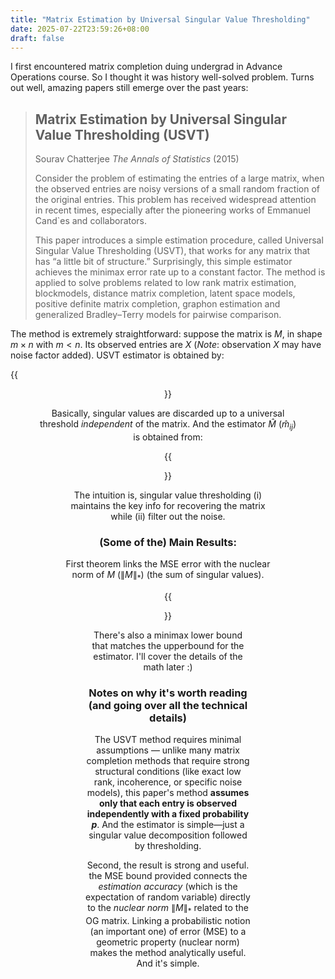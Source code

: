 ```yaml
---
title: "Matrix Estimation by Universal Singular Value Thresholding"
date: 2025-07-22T23:59:26+08:00
draft: false
---
```


I first encountered matrix completion duing undergrad in Advance Operations course. So I thought it was history well-solved problem. Turns out well, amazing papers still emerge over the past years:

> ## Matrix Estimation by Universal Singular Value Thresholding (USVT)
>
> Sourav Chatterjee *The Annals of Statistics* (2015)
>
> Consider the problem of estimating the entries of a large matrix, when the observed entries are noisy versions of a small random fraction of the original entries. This problem has received widespread attention in recent times, especially after the pioneering works of Emmanuel Cand`es and collaborators. 
>
> This paper introduces a simple estimation procedure, called Universal Singular Value Thresholding (USVT), that works for any matrix that has “a little bit of structure.” Surprisingly, this simple estimator achieves the minimax error rate up to a constant factor. The method is applied to solve problems related to low rank matrix estimation, blockmodels, distance matrix completion, latent space models, positive definite matrix completion, graphon estimation and generalized Bradley–Terry models for pairwise comparison.

The method is extremely straightforward: suppose the matrix is $M$, in shape $m\times n$ with $m < n$. Its observed entries are $X$ (*Note*: observation $X$ may have noise factor added). USVT estimator is obtained by:

{{<figure align="center" src="/online/usvt_provess.jpeg" caption="First half USVT — thresholding and throw away the too-small singular values." width="100%">}}

Basically, singular values are discarded up to a universal threshold *independent* of the matrix. And the estimator $\hat M$ ($\hat m_{ij}$) is obtained from:

{{<figure align="center" src="/online/usvt_provess1.jpeg" caption="" width="100%">}}

The intuition is, singular value thresholding (i) maintains the key info for recovering the matrix while (ii) filter out the noise.

### (Some of the) Main Results:

First theorem links the MSE error with the nuclear norm of $M$ ($\|M\|_*$) (the sum of singular values).

{{<figure align="center" src="/online/usvt_theorem1.jpeg" caption="Half of Theorem 1 from Chatterjee (2015). The bound can be improved if variance of the noisy observation $X$ is known." width="100%">}}

There's also a minimax lower bound that matches the upperbound for the estimator. I'll cover the details of the math later :)

### Notes on why it's worth reading (and going over all the technical details)

The USVT method requires minimal assumptions — unlike many matrix completion methods that require strong structural conditions (like exact low rank, incoherence, or specific noise models), this paper's method **assumes only that each entry is observed independently with a fixed probability $p$**. And the estimator is simple—just a singular value decomposition followed by thresholding.

Second, the result is strong and useful. the MSE bound provided connects the *estimation accuracy* (which is the expectation of random variable) directly to the *nuclear norm* $\|M\|_*$ related to the OG matrix. Linking a probabilistic notion (an important one) of error (MSE) to a geometric property (nuclear norm) makes the method analytically useful. And it's simple.
